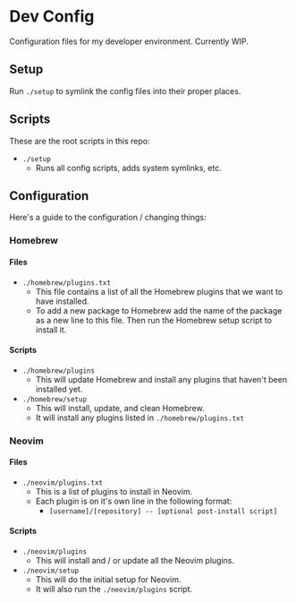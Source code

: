 # Dev Config

Configuration files for my developer environment. Currently WIP.

## Setup

Run `./setup` to symlink the config files into their proper places.

## Scripts

These are the root scripts in this repo:

- `./setup`
  - Runs all config scripts, adds system symlinks, etc.

## Configuration

Here's a guide to the configuration / changing things:

### Homebrew

#### Files

- `./homebrew/plugins.txt`
  - This file contains a list of all the Homebrew plugins that we want to have installed.
  - To add a new package to Homebrew add the name of the package as a new line to this file. Then run the Homebrew setup script to install it.

#### Scripts

- `./homebrew/plugins`
  - This will update Homebrew and install any plugins that haven't been installed yet.
- `./homebrew/setup`
  - This will install, update, and clean Homebrew.
  - It will install any plugins listed in `./homebrew/plugins.txt`

### Neovim

#### Files

- `./neovim/plugins.txt`
  - This is a list of plugins to install in Neovim.
  - Each plugin is on it's own line in the following format:
    - `[username]/[repository] -- [optional post-install script]`

#### Scripts

- `./neovim/plugins`
  - This will install and / or update all the Neovim plugins.
- `./neovim/setup`
  - This will do the initial setup for Neovim.
  - It will also run the `./neovim/plugins` script.
